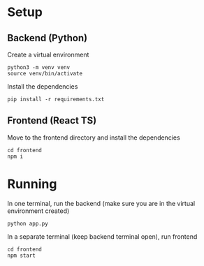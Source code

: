 # Setup

## Backend (Python)
Create a virtual environment
```
python3 -m venv venv
source venv/bin/activate
```

Install the dependencies
```
pip install -r requirements.txt
```

## Frontend (React TS)
Move to the frontend directory and install the dependencies
```
cd frontend
npm i
```

# Running
In one terminal, run the backend (make sure you are in the virtual environment created)
```
python app.py
```

In a separate terminal (keep backend terminal open), run frontend
```
cd frontend
npm start
```
